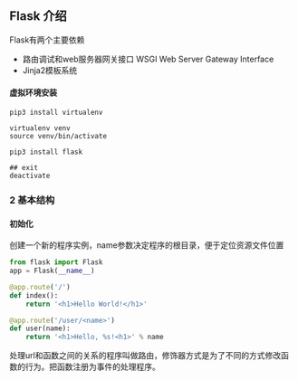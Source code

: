 ## Flask 介绍
Flask有两个主要依赖
- 路由调试和web服务器网关接口 WSGI Web Server Gateway Interface
- Jinja2模板系统 

#### 虚拟环境安装
```
pip3 install virtualenv

virtualenv venv
source venv/bin/activate

pip3 install flask

## exit
deactivate
```

### 2 基本结构
#### 初始化
创建一个新的程序实例，name参数决定程序的根目录，便于定位资源文件位置
```py
from flask import Flask
app = Flask(__name__)

@app.route('/')
def index():
	return '<h1>Hello World!</h1>'

@app.route('/user/<name>')
def user(name):
	return '<h1>Hello, %s!<h1>' % name
```

处理url和函数之间的关系的程序叫做路由，修饰器方式是为了不同的方式修改函数的行为。把函数注册为事件的处理程序。




